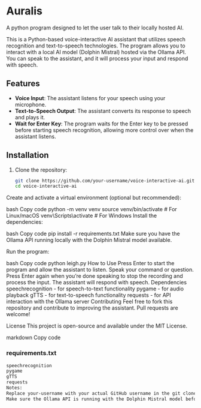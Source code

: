 # Auralis
A python program designed to let the user talk to their locally hosted AI.

This is a Python-based voice-interactive AI assistant that utilizes speech recognition and text-to-speech technologies. The program allows you to interact with a local AI model (Dolphin Mistral) hosted via the Ollama API. You can speak to the assistant, and it will process your input and respond with speech.

## Features
- **Voice Input**: The assistant listens for your speech using your microphone.
- **Text-to-Speech Output**: The assistant converts its response to speech and plays it.
- **Wait for Enter Key**: The program waits for the Enter key to be pressed before starting speech recognition, allowing more control over when the assistant listens.

## Installation

1. Clone the repository:

   ```bash
   git clone https://github.com/your-username/voice-interactive-ai.git
   cd voice-interactive-ai
Create and activate a virtual environment (optional but recommended):

bash
Copy code
python -m venv venv
source venv/bin/activate  # For Linux/macOS
venv\Scripts\activate  # For Windows
Install the dependencies:

bash
Copy code
pip install -r requirements.txt
Make sure you have the Ollama API running locally with the Dolphin Mistral model available.

Run the program:

bash
Copy code
python leigh.py
How to Use
Press Enter to start the program and allow the assistant to listen.
Speak your command or question.
Press Enter again when you’re done speaking to stop the recording and process the input.
The assistant will respond with speech.
Dependencies
speechrecognition - for speech-to-text functionality
pygame - for audio playback
gTTS - for text-to-speech functionality
requests - for API interaction with the Ollama server
Contributing
Feel free to fork this repository and contribute to improving the assistant. Pull requests are welcome!

License
This project is open-source and available under the MIT License.

markdown
Copy code

### **requirements.txt**

```txt
speechrecognition
pygame
gTTS
requests
Notes:
Replace your-username with your actual GitHub username in the git clone command.
Make sure the Ollama API is running with the Dolphin Mistral model before using the program.
